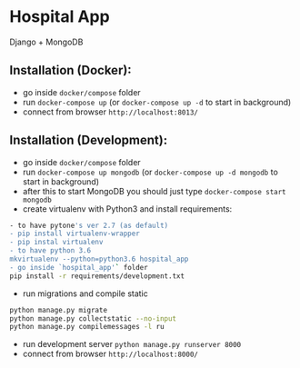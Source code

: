 # Hospital App

Django + MongoDB

## Installation (Docker):
 - go inside `docker/compose` folder
 - run `docker-compose up` (or `docker-compose up -d` to start in background)
 - connect from browser `http://localhost:8013/`

 
## Installation (Development):
 - go inside `docker/compose` folder
 - run `docker-compose up mongodb` (or `docker-compose up -d mongodb` to start in background)
 - after this to start MongoDB you should just type `docker-compose start mongodb`
 - create virtualenv with Python3 and install requirements:
 ```bash
 - to have pytone's ver 2.7 (as default)
 - pip install virtualenv-wrapper
 - pip instal virtualenv
 - to have python 3.6
 mkvirtualenv --python=python3.6 hospital_app
 - go inside `hospital_app'` folder
 pip install -r requirements/development.txt
 ```
 - run migrations and compile static
 ```bash
 python manage.py migrate
 python manage.py collectstatic --no-input
 python manage.py compilemessages -l ru
 ```
 - run development server `python manage.py runserver 8000`
 - connect from browser `http://localhost:8000/`
